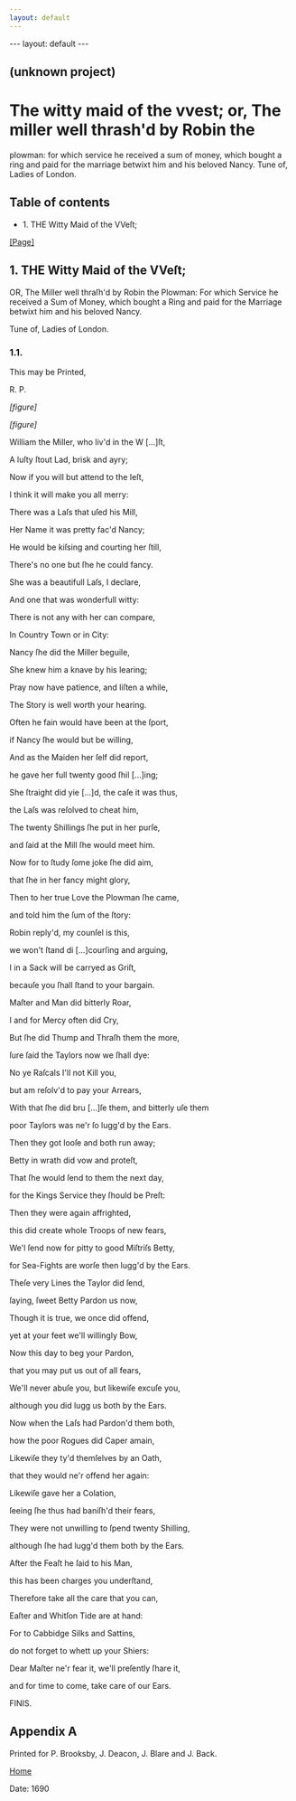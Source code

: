 ```yaml
---
layout: default
---
```

\--- layout: default \---

## (unknown project)

# The witty maid of the vvest; or, The miller well thrash'd by Robin the
plowman: for which service he received a sum of money, which bought a ring and
paid for the marriage betwixt him and his beloved Nancy. Tune of, Ladies of
London.

## Table of contents

  * 1\. THE Witty Maid of the VVeſt;

[[Page]](http://eebo.chadwyck.com/downloadtiff?vid=174692&page=1)

## 1\. THE Witty Maid of the VVeſt;

OR, The Miller well thraſh'd by Robin the Plowman: For which Service he
received a Sum of Money, which bought a Ring and paid for the Marriage
be­twixt him and his beloved Nancy.

Tune of, Ladies of London.

### 1.1.

This may be Printed,

R. P.

_[figure]_

_[figure]_

William the Miller, who liv'd in the W [...]ſt,

A luſty ſtout Lad, brisk and ayry;

Now if you will but attend to the Ieſt,

I think it will make you all merry:

There was a Laſs that uſed his Mill,

Her Name it was pretty fac'd Nancy;

He would be kiſsing and courting her ſtill,

There's no one but ſhe he could fancy.

She was a beautifull Laſs, I declare,

And one that was wonderfull witty:

There is not any with her can compare,

In Country Town or in City:

Nancy ſhe did the Miller beguile,

She knew him a knave by his learing;

Pray now have patience, and liſten a while,

The Story is well worth your hearing.

Often he fain would have been at the ſport,

if Nancy ſhe would but be willing,

And as the Maiden her ſelf did report,

he gave her full twenty good ſhil [...]ing;

She ſtraight did yie [...]d, the caſe it was thus,

the Laſs was reſolved to cheat him,

The twenty Shillings ſhe put in her purſe,

and ſaid at the Mill ſhe would meet him.

Now for to ſtudy ſome joke ſhe did aim,

that ſhe in her fancy might glory,

Then to her true Love the Plowman ſhe came,

and told him the ſum of the ſtory:

Robin reply'd, my counſel is this,

we won't ſtand di [...]courſing and arguing,

I in a Sack will be carryed as Griſt,

becauſe you ſhall ſtand to your bargain.

Maſter and Man did bitterly Roar,

I and for Mercy often did Cry,

But ſhe did Thump and Thraſh them the more,

ſure ſaid the Taylors now we ſhall dye:

No ye Raſcals I'll not Kill you,

but am reſolv'd to pay your Arrears,

With that ſhe did bru [...]ſe them, and bitterly uſe them

poor Taylors was ne'r ſo lugg'd by the Ears.

Then they got looſe and both run away;

Betty in wrath did vow and proteſt,

That ſhe would ſend to them the next day,

for the Kings Service they ſhould be Preſt:

Then they were again affrighted,

this did create whole Troops of new fears,

We'l ſend now for pitty to good Miſtriſs Betty,

for Sea-Fights are worſe then lugg'd by the Ears.

Theſe very Lines the Taylor did ſend,

ſaying, ſweet Betty Pardon us now,

Though it is true, we once did offend,

yet at your feet we'll willingly Bow,

Now this day to beg your Pardon,

that you may put us out of all fears,

We'll never abuſe you, but likewiſe excuſe you,

although you did lugg us both by the Ears.

Now when the Laſs had Pardon'd them both,

how the poor Rogues did Caper amain,

Likewiſe they ty'd themſelves by an Oath,

that they would ne'r offend her again:

Likewiſe gave her a Colation,

ſeeing ſhe thus had baniſh'd their fears,

They were not unwilling to ſpend twenty Shilling,

although ſhe had lugg'd them both by the Ears.

After the Feaſt he ſaid to his Man,

this has been charges you underſtand,

Therefore take all the care that you can,

Eaſter and Whitſon Tide are at hand:

For to Cabbidge Silks and Sattins,

do not forget to whett up your Shiers:

Dear Maſter ne'r fear it, we'll preſently ſhare it,

and for time to come, take care of our Ears.

FINIS.

## Appendix A

Printed for P. Brooksby, J. Deacon, J. Blare and J. Back.

[Home](/)

Date: 1690  


